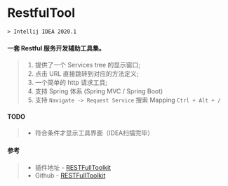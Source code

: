 # RestfulTool
    > Intellij IDEA 2020.1

#### 一套 Restful 服务开发辅助工具集。
> 1. 提供了一个 Services tree 的显示窗口;
> 2. 点击 URL 直接跳转到对应的方法定义;
> 3. 一个简单的 http 请求工具;
> 4. 支持 Spring 体系 (Spring MVC / Spring Boot)
> 5. 支持 `Navigate -> Request Service` 搜索 Mapping `Ctrl + Alt + /`
#### TODO
> + 符合条件才显示工具界面（IDEA扫描完毕）
    
#### 参考
> + 插件地址 - [RESTFullToolkit](https://plugins.jetbrains.com/plugin/10292-restfultoolkit/)
> + Github - [RESTFullToolkit](https://github.com/mrmanzhaow/RestfulToolkit)
   